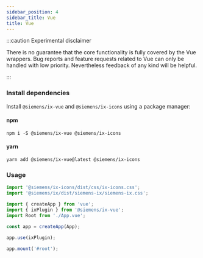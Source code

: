 ```yaml
---
sidebar_position: 4
sidebar_title: Vue
title: Vue
---
```


:::caution Experimental disclaimer

There is no guarantee that the core functionality is fully covered by the Vue wrappers.
Bug reports and feature requests related to Vue can only be handled with low priority.
Nevertheless feedback of any kind will be helpful.

:::

### Install dependencies

Install `@siemens/ix-vue` and `@siemens/ix-icons` using a package manager:

#### npm

```
npm i -S @siemens/ix-vue @siemens/ix-icons
```

#### yarn

```
yarn add @siemens/ix-vue@latest @siemens/ix-icons
```

### Usage

```ts
import '@siemens/ix-icons/dist/css/ix-icons.css';
import '@siemens/ix/dist/siemens-ix/siemens-ix.css';

import { createApp } from 'vue';
import { ixPlugin } from '@siemens/ix-vue';
import Root from './App.vue';

const app = createApp(App);

app.use(ixPlugin);

app.mount('#root');
```
